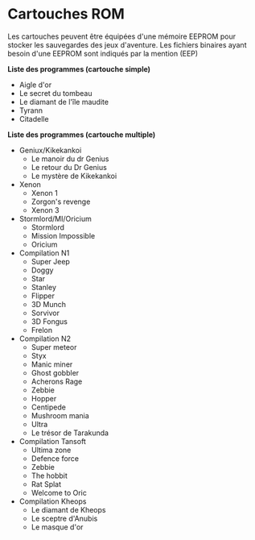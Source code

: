 # Cartouches ROM

Les cartouches peuvent être équipées d'une mémoire EEPROM pour stocker les sauvegardes des jeux d'aventure.
Les fichiers binaires ayant besoin d'une EEPROM sont indiqués par la mention (EEP)


**Liste des programmes (cartouche simple)**
* Aigle d'or
* Le secret du tombeau
* Le diamant de l'île maudite
* Tyrann
* Citadelle

**Liste des programmes (cartouche multiple)**
* Geniux/Kikekankoi
    * Le manoir du dr Genius
    * Le retour du Dr Genius
    * Le mystère de Kikekankoi
* Xenon
    * Xenon 1
    * Zorgon's revenge
    * Xenon 3
* Stormlord/MI/Oricium
    * Stormlord
    * Mission Impossible
    * Oricium
* Compilation N1
    * Super Jeep
    * Doggy
    * Star
    * Stanley
    * Flipper
    * 3D Munch
    * Sorvivor
    * 3D Fongus
    * Frelon
* Compilation N2
    * Super meteor
    * Styx
    * Manic miner
    * Ghost gobbler
    * Acherons Rage
    * Zebbie
    * Hopper
    * Centipede
    * Mushroom mania
    * Ultra
    * Le trésor de Tarakunda
* Compilation Tansoft
    * Ultima zone
    * Defence force
    * Zebbie
    * The hobbit
    * Rat Splat
    * Welcome to Oric
* Compilation Kheops
    * Le diamant de Kheops
    * Le sceptre d'Anubis
    * Le masque d'or

